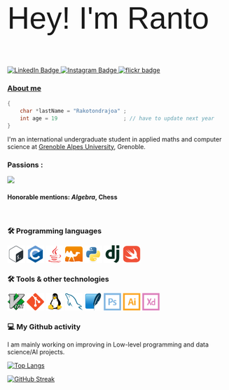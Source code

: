 <p style="font-size:70px; font-family:'Montserrat', 'Arial';"> Hey! I'm Ranto</p> 
<div id="badges">
  <a href="https://www.linkedin.com/in/ranto-rakotondrajoa-9a0b74204/">
    <img src="https://img.shields.io/badge/LinkedIn-blue?style=for-the-badge&logo=linkedin&logoColor=white" alt="LinkedIn Badge"/>
  </a>
  <a href="https://www.instagram.com/rraanto">
    <img src="https://img.shields.io/badge/Instagram-red?style=for-the-badge&logo=instagram&logoColor=white" alt="Instagram Badge"/>
  </a>
  <a href="https://www.flickr.com/photos/195143473@N02/">
  <img src="https://img.shields.io/badge/Flickr-blue?style=for-the-badge&logo=Flickr" alt="flickr badge"/>
</div>

### About me

```C
{
    char *lastName = "Rakotondrajoa" ;
    int age = 19                     ; // have to update next year 
}
```

I'm an international undergraduate student in applied maths and computer science at [Grenoble Alpes University](https://en.wikipedia.org/wiki/Grenoble_Alpes_University), Grenoble.

### Passions :
<img src="https://farm66.staticflickr.com/65535/52633819576_db43720da1_b.jpg">

####  **Honorable mentions:** $Algebra$, Chess 
<br>

### :hammer_and_wrench: Programming languages 
<div>
<img src="https://raw.githubusercontent.com/devicons/devicon/1119b9f84c0290e0f0b38982099a2bd027a48bf1/icons/bash/bash-plain.svg" width="40" height="40">
<img src="https://raw.githubusercontent.com/devicons/devicon/1119b9f84c0290e0f0b38982099a2bd027a48bf1/icons/c/c-original.svg" width="40" height="40"/>
<img src="https://raw.githubusercontent.com/devicons/devicon/1119b9f84c0290e0f0b38982099a2bd027a48bf1/icons/java/java-plain.svg" width="40" height="40"/>
<img src="https://raw.githubusercontent.com/devicons/devicon/1119b9f84c0290e0f0b38982099a2bd027a48bf1/icons/ocaml/ocaml-original.svg" width="40" height="40"/>
<img src="https://raw.githubusercontent.com/devicons/devicon/1119b9f84c0290e0f0b38982099a2bd027a48bf1/icons/python/python-original.svg" width="40" height="40"/>
<img src="https://raw.githubusercontent.com/devicons/devicon/1119b9f84c0290e0f0b38982099a2bd027a48bf1/icons/django/django-plain.svg" width="40" height="40"/>
<img src="https://raw.githubusercontent.com/devicons/devicon/1119b9f84c0290e0f0b38982099a2bd027a48bf1/icons/swift/swift-original.svg" width="40" height="40"/>
</div>

### :hammer_and_wrench: Tools & other technologies
<img src="https://raw.githubusercontent.com/devicons/devicon/1119b9f84c0290e0f0b38982099a2bd027a48bf1/icons/vim/vim-original.svg" width="40" height="40"/>
<img src="https://raw.githubusercontent.com/devicons/devicon/1119b9f84c0290e0f0b38982099a2bd027a48bf1/icons/git/git-original.svg" width="40" height="40"/>
<img src="https://raw.githubusercontent.com/devicons/devicon/1119b9f84c0290e0f0b38982099a2bd027a48bf1/icons/linux/linux-original.svg" width="40" height="40"/>
<img src="https://raw.githubusercontent.com/devicons/devicon/1119b9f84c0290e0f0b38982099a2bd027a48bf1/icons/mysql/mysql-original.svg" width="40" height="40"/>
<img src="https://raw.githubusercontent.com/devicons/devicon/1119b9f84c0290e0f0b38982099a2bd027a48bf1/icons/sqlite/sqlite-original.svg" width="40" height="40"/>
<img src="https://raw.githubusercontent.com/devicons/devicon/1119b9f84c0290e0f0b38982099a2bd027a48bf1/icons/photoshop/photoshop-line.svg" width="40" height="40"/>
<img src="https://raw.githubusercontent.com/devicons/devicon/1119b9f84c0290e0f0b38982099a2bd027a48bf1/icons/illustrator/illustrator-line.svg" width="40" height="40"/>
<img src="https://raw.githubusercontent.com/devicons/devicon/1119b9f84c0290e0f0b38982099a2bd027a48bf1/icons/xd/xd-line.svg" width="40" height="40"/>
</div>

### :computer: My Github activity 
I am mainly working on improving in Low-level programming and data science/AI projects.  

[![Top Langs](https://github-readme-stats.vercel.app/api/top-langs/?username=Rraanto&layout=compact&theme=vision-friendly-dark&bg_color=112)](https://github.com/anuraghazra/github-readme-stats)

[![GitHub Streak](http://github-readme-streak-stats.herokuapp.com?user=Rraanto&theme=dark&background=112)](https://git.io/streak-stats)
